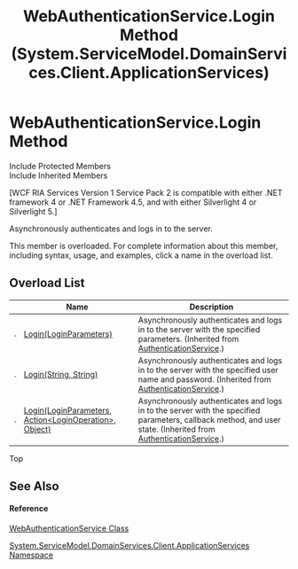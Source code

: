 ﻿---
title: WebAuthenticationService.Login Method  (System.ServiceModel.DomainServices.Client.ApplicationServices)
TOCTitle: Login Method
ms:assetid: Overload:System.ServiceModel.DomainServices.Client.ApplicationServices.WebAuthenticationService.Login
ms:mtpsurl: https://msdn.microsoft.com/en-us/library/system.servicemodel.domainservices.client.applicationservices.webauthenticationservice.login(v=VS.91)
ms:contentKeyID: 28898897
ms.date: 01/27/2012
mtps_version: v=VS.91
f1_keywords:
- System.ServiceModel.DomainServices.Client.ApplicationServices.WebAuthenticationService.Login
dev_langs:
- CSharp
- JScript
- VB
- FSharp
---

# WebAuthenticationService.Login Method

Include Protected Members  
Include Inherited Members  

\[WCF RIA Services Version 1 Service Pack 2 is compatible with either .NET framework 4 or .NET Framework 4.5, and with either Silverlight 4 or Silverlight 5.\]

Asynchronously authenticates and logs in to the server.

This member is overloaded. For complete information about this member, including syntax, usage, and examples, click a name in the overload list.

## Overload List

<table>
<thead>
<tr class="header">
<th> </th>
<th>Name</th>
<th>Description</th>
</tr>
</thead>
<tbody>
<tr class="odd">
<td><img src="images\Ff423329.pubmethod(en-us,VS.91).gif" title="Public method" alt="Public method" /></td>
<td><a href="ff457914(v=vs.91).md">Login(LoginParameters)</a></td>
<td>Asynchronously authenticates and logs in to the server with the specified parameters. (Inherited from <a href="ff457927(v=vs.91).md">AuthenticationService</a>.)</td>
</tr>
<tr class="even">
<td><img src="images\Ff423329.pubmethod(en-us,VS.91).gif" title="Public method" alt="Public method" /></td>
<td><a href="ff457798(v=vs.91).md">Login(String, String)</a></td>
<td>Asynchronously authenticates and logs in to the server with the specified user name and password. (Inherited from <a href="ff457927(v=vs.91).md">AuthenticationService</a>.)</td>
</tr>
<tr class="odd">
<td><img src="images\Ff423329.pubmethod(en-us,VS.91).gif" title="Public method" alt="Public method" /></td>
<td><a href="ff457875(v=vs.91).md">Login(LoginParameters, Action&lt;LoginOperation&gt;, Object)</a></td>
<td>Asynchronously authenticates and logs in to the server with the specified parameters, callback method, and user state. (Inherited from <a href="ff457927(v=vs.91).md">AuthenticationService</a>.)</td>
</tr>
</tbody>
</table>

Top

## See Also

#### Reference

[WebAuthenticationService Class](ff457928\(v=vs.91\).md)

[System.ServiceModel.DomainServices.Client.ApplicationServices Namespace](ff457765\(v=vs.91\).md)

